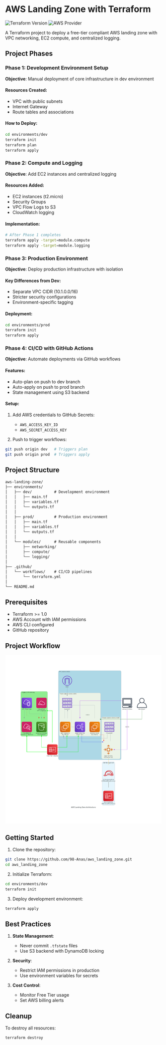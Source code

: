 # AWS Landing Zone with Terraform

![Terraform Version](https://img.shields.io/badge/terraform-%3E%3D1.0-blue)
![AWS Provider](https://img.shields.io/badge/AWS-Provider%204.x-orange)

A Terraform project to deploy a free-tier compliant AWS landing zone with VPC networking, EC2 compute, and centralized logging.

## Project Phases

### Phase 1: Development Environment Setup
**Objective**: Manual deployment of core infrastructure in dev environment

#### Resources Created:
- VPC with public subnets
- Internet Gateway
- Route tables and associations

#### How to Deploy:
```bash
cd environments/dev
terraform init
terraform plan
terraform apply
```

### Phase 2: Compute and Logging
**Objective**: Add EC2 instances and centralized logging

#### Resources Added:
- EC2 instances (t2.micro)
- Security Groups
- VPC Flow Logs to S3
- CloudWatch logging

#### Implementation:
```bash
# After Phase 1 completes
terraform apply -target=module.compute
terraform apply -target=module.logging
```

### Phase 3: Production Environment
**Objective**: Deploy production infrastructure with isolation

#### Key Differences from Dev:
- Separate VPC CIDR (10.1.0.0/16)
- Stricter security configurations
- Environment-specific tagging

#### Deployment:
```bash
cd environments/prod
terraform init
terraform apply
```

### Phase 4: CI/CD with GitHub Actions
**Objective**: Automate deployments via GitHub workflows

#### Features:
- Auto-plan on push to dev branch
- Auto-apply on push to prod branch
- State management using S3 backend

#### Setup:
1. Add AWS credentials to GitHub Secrets:
   - `AWS_ACCESS_KEY_ID`
   - `AWS_SECRET_ACCESS_KEY`

2. Push to trigger workflows:
```bash
git push origin dev   # Triggers plan
git push origin prod  # Triggers apply
```

## Project Structure

```
aws-landing-zone/
├── environments/
│   ├── dev/          # Development environment
│   │   ├── main.tf
│   │   ├── variables.tf
│   │   └── outputs.tf
│   │
│   ├── prod/         # Production environment
│   │   ├── main.tf
│   │   ├── variables.tf
│   │   └── outputs.tf
│   │
│   └── modules/      # Reusable components
│       ├── networking/
│       ├── compute/
│       └── logging/
│
├── .github/
│   └── workflows/    # CI/CD pipelines
│       └── terraform.yml
│
└── README.md
```

## Prerequisites

- Terraform >= 1.0
- AWS Account with IAM permissions
- AWS CLI configured
- GitHub repository

## Project Workflow
![project_workflow](diagrams/aws_landing_zone_architecture.png)

## Getting Started

1. Clone the repository:
```bash
git clone https://github.com/98-Anas/aws_landing_zone.git
cd aws_landing_zone
```

2. Initialize Terraform:
```bash
cd environments/dev
terraform init
```

3. Deploy development environment:
```bash
terraform apply
```

## Best Practices

1. **State Management**:
   - Never commit `.tfstate` files
   - Use S3 backend with DynamoDB locking

2. **Security**:
   - Restrict IAM permissions in production
   - Use environment variables for secrets

3. **Cost Control**:
   - Monitor Free Tier usage
   - Set AWS billing alerts

## Cleanup

To destroy all resources:
```bash
terraform destroy
```
